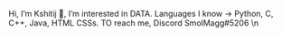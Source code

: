 Hi, I’m Kshitij 🤗,
I’m interested in DATA.
Languages I know -> Python, C, C++, Java, HTML CSSs.
TO reach me, Discord SmolMagg#5206 \n
